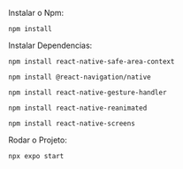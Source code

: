 Instalar o Npm:

    npm install 


Instalar Dependencias:

    npm install react-native-safe-area-context

    npm install @react-navigation/native

    npm install react-native-gesture-handler

    npm install react-native-reanimated

    npm install react-native-screens

Rodar o Projeto:

    npx expo start
